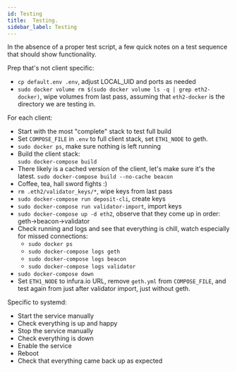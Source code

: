 ```yaml
---
id: Testing
title:  Testing.
sidebar_label: Testing
---
```


In the absence of a proper test script, a few quick notes on a test sequence that
should show functionality.

Prep that's not client specific:
- `cp default.env .env`, adjust LOCAL_UID and ports as needed
- `sudo docker volume rm $(sudo docker volume ls -q | grep eth2-docker)`, wipe volumes from last pass,
   assuming that `eth2-docker` is the directory we are testing in.


For each client:
- Start with the most "complete" stack to test full build
- Set `COMPOSE_FILE` in `.env` to full client stack, set `ETH1_NODE` to geth.
- `sudo docker ps`, make sure nothing is left running
- Build the client stack:<br />
  `sudo docker-compose build`
- There likely is a cached version of the client, let's make sure it's the latest.
  `sudo docker-compose build --no-cache beacon`
- Coffee, tea, hall sword fights :)
- `rm .eth2/validator_keys/*`, wipe keys from last pass
- `sudo docker-compose run deposit-cli`, create keys
- `sudo docker-compose run validator-import`, import keys
- `sudo docker-compose up -d eth2`, observe that they come up in order: geth->beacon->validator
- Check running and logs and see that everything is chill, watch especially for missed connections:
  - `sudo docker ps`
  - `sudo docker-compose logs geth`
  - `sudo docker-compose logs beacon`
  - `sudo docker-compose logs validator`
- `sudo docker-compose down`
- Set `ETH1_NODE` to infura.io URL, remove `geth.yml` from `COMPOSE_FILE`, and test again
  from just after validator import, just without geth.

Specific to systemd:
- Start the service manually
- Check everything is up and happy
- Stop the service manually
- Check everything is down
- Enable the service
- Reboot
- Check that everything came back up as expected
